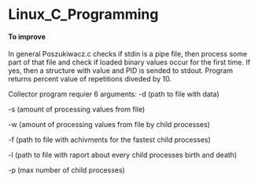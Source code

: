 # Linux_C_Programming

#### To improve

In general Poszukiwacz.c checks if stdin is a pipe file, then process some part of that file and check if loaded binary values occur for the first time.  If yes, then a structure with value and PID is sended to stdout. Program returns percent value of repetitions diveded by 10. 

Collector program requier 6 arguments:
-d (path to file with data)

-s (amount of processing values from file)

-w (amount of processing values from file by child processes)

-f (path to file with achivments for the fastest child processes)

-l (path to file with raport about every child processes birth and death)

-p (max number of child processes)
